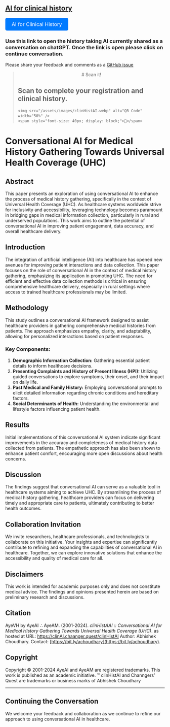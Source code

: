 ## [AI for clinical history](https://chatgpt.com/share/67177af7-46d0-800f-8891-e272e40765ac) 
<a href="https://chatgpt.com/share/67177af7-46d0-800f-8891-e272e40765ac" style="display: inline-block; padding: 10px 20px; font-size: 16px; color: white; background-color: #007bff; border-radius: 5px; text-decoration: none;">AI for Clinical History</a>
### Use this link to open the history taking AI currently shared as a conversation on chatGPT. Once the link is open please click on continue conversation.

Please share your feedback and comments as a [GitHub issue](https://github.com/ayevh/clinAI/issues/new?title=Feedback%20on%20ClinAI%20history%20bot&body=Please%20enter%20your%20feedback%20here.%20We%20will%20also%20be%20grateful%20for%20updates%20to%20the%20prompt.)

><p align="center">
> # Scan it!
> 
> ## Scan to complete your registration and clinical history.
> 
>     <img src="/assets/images/clinHistAI.webp" alt="QR Code" width="50%" />
>     <span style="font-size: 40px; display: block;">📲</span>
> 
> </p>
> 


# Conversational AI for Medical History Gathering Towards Universal Health Coverage (UHC)

## Abstract
This paper presents an exploration of using conversational AI to enhance the process of medical history gathering, specifically in the context of Universal Health Coverage (UHC). As healthcare systems worldwide strive for inclusivity and accessibility, leveraging technology becomes paramount in bridging gaps in medical information collection, particularly in rural and underserved populations. This work aims to outline the potential of conversational AI in improving patient engagement, data accuracy, and overall healthcare delivery.

## Introduction
The integration of artificial intelligence (AI) into healthcare has opened new avenues for improving patient interactions and data collection. This paper focuses on the role of conversational AI in the context of medical history gathering, emphasizing its application in promoting UHC. The need for efficient and effective data collection methods is critical in ensuring comprehensive healthcare delivery, especially in rural settings where access to trained healthcare professionals may be limited.

## Methodology
This study outlines a conversational AI framework designed to assist healthcare providers in gathering comprehensive medical histories from patients. The approach emphasizes empathy, clarity, and adaptability, allowing for personalized interactions based on patient responses. 

### Key Components:
1. **Demographic Information Collection:** Gathering essential patient details to inform healthcare decisions.
2. **Presenting Complaints and History of Present Illness (HPI):** Utilizing guided conversations to explore symptoms, their onset, and their impact on daily life.
3. **Past Medical and Family History:** Employing conversational prompts to elicit detailed information regarding chronic conditions and hereditary factors.
4. **Social Determinants of Health:** Understanding the environmental and lifestyle factors influencing patient health.

## Results
Initial implementations of this conversational AI system indicate significant improvements in the accuracy and completeness of medical history data collected from patients. The empathetic approach has also been shown to enhance patient comfort, encouraging more open discussions about health concerns.

## Discussion
The findings suggest that conversational AI can serve as a valuable tool in healthcare systems aiming to achieve UHC. By streamlining the process of medical history gathering, healthcare providers can focus on delivering timely and appropriate care to patients, ultimately contributing to better health outcomes.

## Collaboration Invitation
We invite researchers, healthcare professionals, and technologists to collaborate on this initiative. Your insights and expertise can significantly contribute to refining and expanding the capabilities of conversational AI in healthcare. Together, we can explore innovative solutions that enhance the accessibility and quality of medical care for all.

## Disclaimers
This work is intended for academic purposes only and does not constitute medical advice. The findings and opinions presented herein are based on preliminary research and discussions. 

## Citation
AyeVH by AyeAI ∴ AyeAM. (2001-2024). *clinHistAAI :: Conversational AI for Medical History Gathering Towards Universal Health Coverage (UHC)*. as hosted at URL: https://clinAI.chaanger.quest/clinHistAI Author: Abhishek Choudhary. Contact: [https://bit.ly/achoudhary](https://bit.ly/achoudhary).

## Copyright
Copyright © 2001-2024 AyeAI and AyeAM are registered trademarks. This work is published as an academic initiative.
™ clinHistAI and Channgers’ Quest are trademarks or business marks of Abhishek Choudhary

---

## Continuing the Conversation
We welcome your feedback and collaboration as we continue to refine our approach to using conversational AI in healthcare.
